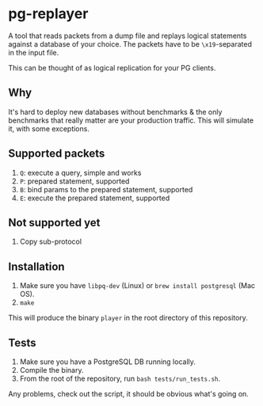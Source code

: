 # pg-replayer

A tool that reads packets from a dump file and replays logical statements against a database of your choice. The packets have to be `\x19`-separated in the input file.

This can be thought of as logical replication for your PG clients.

## Why
It's hard to deploy new databases without benchmarks & the only benchmarks that really matter are your production traffic. This will simulate it, with some exceptions.

## Supported packets
1. `Q`: execute a query, simple and works
2. `P`: prepared statement, supported
3. `B`: bind params to the prepared statement, supported
4. `E`: execute the prepared statement, supported

## Not supported yet

1. Copy sub-protocol

## Installation

1. Make sure you have `libpq-dev` (Linux) or `brew install postgresql` (Mac OS).
2. `make`

This will produce the binary `player` in the root directory of this repository.

## Tests

1. Make sure you have a PostgreSQL DB running locally.
2. Compile the binary.
3. From the root of the repository, run `bash tests/run_tests.sh`.

Any problems, check out the script, it should be obvious what's going on.
